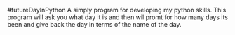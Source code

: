 #futureDayInPython
A simply program for developing my python skills. This program will ask you what day it is and then wil promt for how many days its been and give back the day in terms of the name of the day.
